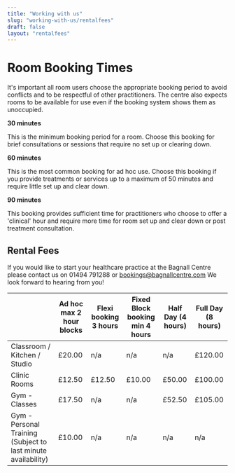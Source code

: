 ```yaml
---
title: "Working with us"
slug: "working-with-us/rentalfees"
draft: false
layout: "rentalfees"
---
```


# Room Booking Times

<div class="orangeline"></div>

It's important all room users choose the appropriate booking period to avoid conflicts and to be respectful of other practitioners. The centre also expects rooms to be available for use even if the booking system shows them as unoccupied.

**30 minutes**

This is the minimum booking period for a room. Choose this booking for brief consultations or sessions that require no set up or clearing down.

**60 minutes**

This is the most common booking for ad hoc use. Choose this booking if you provide treatments or services up to a maximum of 50 minutes and require little set up and clear down.

**90 minutes**

This booking provides sufficient time for practitioners who choose to offer a 'clinical' hour and require more time for room set up and clear down or post treatment consultation.

## Rental Fees

If you would like to start your healthcare practice at the Bagnall Centre please contact us on 01494 791288 or [bookings@bagnallcentre.com](mailto:bookings@bagnallcentre.com) We look forward to hearing from you!

|                                                               | Ad hoc max 2 hour blocks | Flexi booking 3 hours | Fixed Block booking min 4 hours | Half Day (4 hours) | Full Day (8 hours) |
|---------------------------------------------------------------|--------------------------|-----------------------|---------------------------------|--------------------|--------------------|
| Classroom / Kitchen / Studio                                  | £20.00                   | n/a                   | n/a                             | n/a                | £120.00            |
| Clinic Rooms                                                  | £12.50                   | £12.50                | £10.00                          | £50.00             | £100.00            |
| Gym - Classes                                                 | £17.50                   | n/a                   | n/a                             | £52.50             | £105.00            |
| Gym - Personal Training (Subject to last minute availability) | £10.00                   | n/a                   | n/a                             | n/a                | n/a                |
